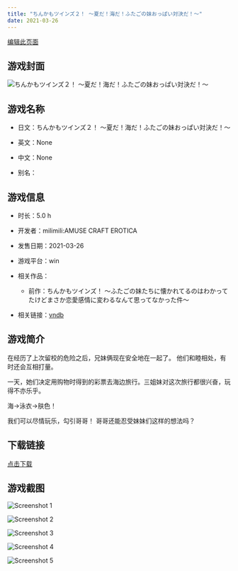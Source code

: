 ```yaml
---
title: "ちんかもツインズ２！ ～夏だ！海だ！ふたごの妹おっぱい対決だ！～"
date: 2021-03-26
---
```

[编辑此页面](https://github.com/ACG-3/ADV3-source/blob/main/source/_posts/games/%E3%81%A1%E3%82%93%E3%81%8B%E3%82%82%E3%83%84%E3%82%A4%E3%83%B3%E3%82%BA%EF%BC%92%EF%BC%81%20%EF%BD%9E%E5%A4%8F%E3%81%A0%EF%BC%81%E6%B5%B7%E3%81%A0%EF%BC%81%E3%81%B5%E3%81%9F%E3%81%94%E3%81%AE%E5%A6%B9%E3%81%8A%E3%81%A3%E3%81%B1%E3%81%84%E5%AF%BE%E6%B1%BA%E3%81%A0%EF%BC%81%EF%BD%9E.md)

## 游戏封面

![ちんかもツインズ２！ ～夏だ！海だ！ふたごの妹おっぱい対決だ！～](https%3A//pan.timero.xyz/onedrive/img_lib_001/%E3%81%A1%E3%82%93%E3%81%8B%E3%82%82%E3%83%84%E3%82%A4%E3%83%B3%E3%82%BA%EF%BC%92%EF%BC%81%20%EF%BD%9E%E5%A4%8F%E3%81%A0%EF%BC%81%E6%B5%B7%E3%81%A0%EF%BC%81%E3%81%B5%E3%81%9F%E3%81%94%E3%81%AE%E5%A6%B9%E3%81%8A%E3%81%A3%E3%81%B1%E3%81%84%E5%AF%BE%E6%B1%BA%E3%81%A0%EF%BC%81%EF%BD%9E_cover.avif)


## 游戏名称

- 日文：ちんかもツインズ２！ ～夏だ！海だ！ふたごの妹おっぱい対決だ！～
- 英文：None
- 中文：None

- 别名：


## 游戏信息

- 时长：5.0 h
- 开发者：milimili:AMUSE CRAFT EROTICA
- 发售日期：2021-03-26
- 游戏平台：win
- 相关作品：
   - 前作：ちんかもツインズ！ ～ふたごの妹たちに懐かれてるのはわかってたけどまさか恋愛感情に変わるなんて思ってなかった件～

- 相关链接：[vndb](https://vndb.org/v29922)


## 游戏简介

在经历了上次留校的危险之后，兄妹俩现在安全地在一起了。
他们和睦相处，有时还会互相打量。

一天，她们决定用购物时得到的彩票去海边旅行。三姐妹对这次旅行都很兴奋，玩得不亦乐乎。

海→泳衣→肤色！

我们可以尽情玩乐，勾引哥哥！
哥哥还能忍受妹妹们这样的想法吗？




## 下载链接

[点击下载](https://pan.timero.xyz/onedrive/adv_lib_001/%E3%81%A1%E3%82%93%E3%81%8B%E3%82%82%E3%83%84%E3%82%A4%E3%83%B3%E3%82%BA%EF%BC%92%EF%BC%81%20%EF%BD%9E%E5%A4%8F%E3%81%A0%EF%BC%81%E6%B5%B7%E3%81%A0%EF%BC%81%E3%81%B5%E3%81%9F%E3%81%94%E3%81%AE%E5%A6%B9%E3%81%8A%E3%81%A3%E3%81%B1%E3%81%84%E5%AF%BE%E6%B1%BA%E3%81%A0%EF%BC%81%EF%BD%9E)


## 游戏截图


![Screenshot 1](https%3A//pan.timero.xyz/onedrive/img_lib_001/%E3%81%A1%E3%82%93%E3%81%8B%E3%82%82%E3%83%84%E3%82%A4%E3%83%B3%E3%82%BA%EF%BC%92%EF%BC%81%20%EF%BD%9E%E5%A4%8F%E3%81%A0%EF%BC%81%E6%B5%B7%E3%81%A0%EF%BC%81%E3%81%B5%E3%81%9F%E3%81%94%E3%81%AE%E5%A6%B9%E3%81%8A%E3%81%A3%E3%81%B1%E3%81%84%E5%AF%BE%E6%B1%BA%E3%81%A0%EF%BC%81%EF%BD%9E_Screenshot_1.avif)

![Screenshot 2](https%3A//pan.timero.xyz/onedrive/img_lib_001/%E3%81%A1%E3%82%93%E3%81%8B%E3%82%82%E3%83%84%E3%82%A4%E3%83%B3%E3%82%BA%EF%BC%92%EF%BC%81%20%EF%BD%9E%E5%A4%8F%E3%81%A0%EF%BC%81%E6%B5%B7%E3%81%A0%EF%BC%81%E3%81%B5%E3%81%9F%E3%81%94%E3%81%AE%E5%A6%B9%E3%81%8A%E3%81%A3%E3%81%B1%E3%81%84%E5%AF%BE%E6%B1%BA%E3%81%A0%EF%BC%81%EF%BD%9E_Screenshot_2.avif)

![Screenshot 3](https%3A//pan.timero.xyz/onedrive/img_lib_001/%E3%81%A1%E3%82%93%E3%81%8B%E3%82%82%E3%83%84%E3%82%A4%E3%83%B3%E3%82%BA%EF%BC%92%EF%BC%81%20%EF%BD%9E%E5%A4%8F%E3%81%A0%EF%BC%81%E6%B5%B7%E3%81%A0%EF%BC%81%E3%81%B5%E3%81%9F%E3%81%94%E3%81%AE%E5%A6%B9%E3%81%8A%E3%81%A3%E3%81%B1%E3%81%84%E5%AF%BE%E6%B1%BA%E3%81%A0%EF%BC%81%EF%BD%9E_Screenshot_3.avif)

![Screenshot 4](https%3A//pan.timero.xyz/onedrive/img_lib_001/%E3%81%A1%E3%82%93%E3%81%8B%E3%82%82%E3%83%84%E3%82%A4%E3%83%B3%E3%82%BA%EF%BC%92%EF%BC%81%20%EF%BD%9E%E5%A4%8F%E3%81%A0%EF%BC%81%E6%B5%B7%E3%81%A0%EF%BC%81%E3%81%B5%E3%81%9F%E3%81%94%E3%81%AE%E5%A6%B9%E3%81%8A%E3%81%A3%E3%81%B1%E3%81%84%E5%AF%BE%E6%B1%BA%E3%81%A0%EF%BC%81%EF%BD%9E_Screenshot_4.avif)

![Screenshot 5](https%3A//pan.timero.xyz/onedrive/img_lib_001/%E3%81%A1%E3%82%93%E3%81%8B%E3%82%82%E3%83%84%E3%82%A4%E3%83%B3%E3%82%BA%EF%BC%92%EF%BC%81%20%EF%BD%9E%E5%A4%8F%E3%81%A0%EF%BC%81%E6%B5%B7%E3%81%A0%EF%BC%81%E3%81%B5%E3%81%9F%E3%81%94%E3%81%AE%E5%A6%B9%E3%81%8A%E3%81%A3%E3%81%B1%E3%81%84%E5%AF%BE%E6%B1%BA%E3%81%A0%EF%BC%81%EF%BD%9E_Screenshot_5.avif)

